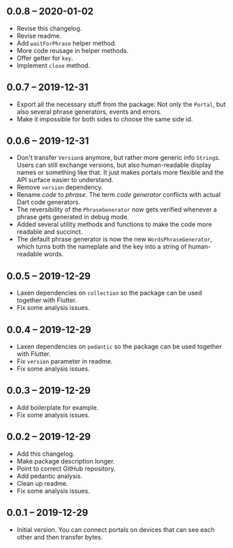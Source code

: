 ## 0.0.8 – 2020-01-02

- Revise this changelog.
- Revise readme.
- Add `waitForPhrase` helper method.
- More code reusage in helper methods.
- Offer getter for `key`.
- Implement `close` method.

## 0.0.7 – 2019-12-31

- Export all the necessary stuff from the package: Not only the `Portal`, but also several phrase generators, events and errors.
- Make it impossible for both sides to choose the same side id.

## 0.0.6 – 2019-12-31

- Don't transfer `Version`s anymore, but rather more generic info `String`s. Users can still exchange versions, but also human-readable display names or something like that. It just makes portals more flexible and the API surface easier to understand.
- Remove `version` dependency.
- Rename *code* to *phrase*. The term *code generator* conflicts with actual Dart code generators.
- The reversibility of the `PhraseGenerator` now gets verified whenever a phrase gets generated in debug mode.
- Added several utility methods and functions to make the code more readable and succinct.
- The default phrase generator is now the new `WordsPhraseGenerator`, which turns both the nameplate and the key into a string of human-readable words.

## 0.0.5 – 2019-12-29

- Laxen dependencies on `collection` so the package can be used together with Flutter.
- Fix some analysis issues.

## 0.0.4 – 2019-12-29

- Laxen dependencies on `pedantic` so the package can be used together with Flutter.
- Fix `version` parameter in readme.
- Fix some analysis issues.

## 0.0.3 – 2019-12-29

- Add boilerplate for example.
- Fix some analysis issues.

## 0.0.2 – 2019-12-29

- Add this changelog.
- Make package description longer.
- Point to correct GitHub repository.
- Add pedantic analysis.
- Clean up readme.
- Fix some analysis issues.

## 0.0.1 – 2019-12-29

- Initial version. You can connect portals on devices that can see each other and then transfer bytes.
